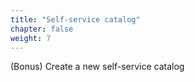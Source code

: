 ```yaml
---
title: "Self-service catalog"
chapter: false
weight: 7
--- 
```


(Bonus) Create a new self-service catalog